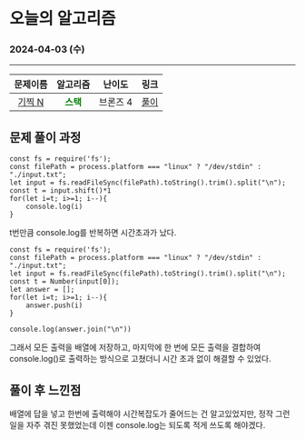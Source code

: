 # **오늘의 알고리즘**
### 2024-04-03 (수)
---

문제이름|알고리즘|난이도|링크|
|:---:|:---:|:---:|:---:|
|[기찍 N](https://www.acmicpc.net/problem/2742)|<span style="color:green">**스택**</span>|브론즈 4|[풀이](https://github.com/hotchapa/Algorithm/blob/0d9b876b69205dabd744c010231e7d6cd4b8571f/JS/Baekjoon/2742.js)|

## 문제 풀이 과정

```
const fs = require('fs');
const filePath = process.platform === "linux" ? "/dev/stdin" : "./input.txt";
let input = fs.readFileSync(filePath).toString().trim().split("\n");
const t = input.shift()*1 
for(let i=t; i>=1; i--){
    console.log(i)
}
```

t번만큼 console.log를 반복하면 시간초과가 났다.


```
const fs = require('fs');
const filePath = process.platform === "linux" ? "/dev/stdin" : "./input.txt";
let input = fs.readFileSync(filePath).toString().trim().split("\n");
const t = Number(input[0]);
let answer = [];
for(let i=t; i>=1; i--){
    answer.push(i)
}

console.log(answer.join("\n"))
```

그래서 모든 출력을 배열에 저장하고, 마지막에 한 번에 모든 출력을 결합하여 console.log()로 출력하는 방식으로 고쳤더니
시간 초과 없이 해결할 수 있었다.


## 풀이 후 느낀점
배열에 답을 넣고 한번에 출력해야 시간복잡도가 줄어드는 건 알고있었지만, 정작 그런 일을 자주 겪진 못했었는데 이젠 console.log는 되도록 적게 쓰도록 해야겠다.